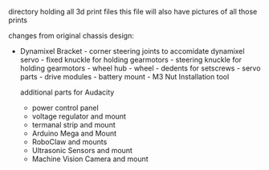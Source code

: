 directory holding all 3d print files 
this file will also have pictures of all those prints

changes from original chassis design:
<ul>
<li> Dynamixel Bracket
- corner steering joints to accomidate dynamixel servo
- fixed knuckle for holding gearmotors
- steering knuckle for holding gearmotors
- wheel hub
- wheel
- dedents for setscrews
- servo parts
- drive modules
- battery mount
- M3 Nut Installation tool

additional parts for Audacity
- power control panel
- voltage regulator and mount
- termanal strip and mount
- Arduino Mega and Mount
- RoboClaw and mounts
- Ultrasonic Sensors and mount
- Machine Vision Camera and mount
